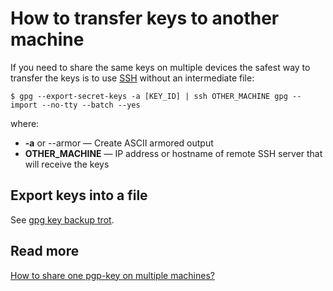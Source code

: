 
# How to transfer keys to another machine

If you need to share the same keys on multiple devices the safest way to transfer the keys is to use [SSH](../../linux/ssh.md) without an intermediate file:

    $ gpg --export-secret-keys -a [KEY_ID] | ssh OTHER_MACHINE gpg --import --no-tty --batch --yes

where:

- **-a** or --armor — Create ASCII armored output
- **OTHER_MACHINE** — IP address or hostname of remote SSH server that will receive the keys

## Export keys into a file

See [gpg key backup trot](backup.md).

## Read more

[How to share one pgp-key on multiple machines?](https://askubuntu.com/questions/32438/how-to-share-one-pgp-key-on-multiple-machines)